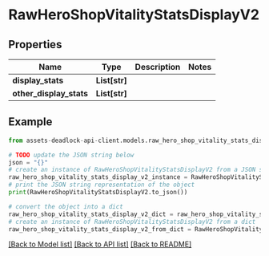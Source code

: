 # RawHeroShopVitalityStatsDisplayV2


## Properties

Name | Type | Description | Notes
------------ | ------------- | ------------- | -------------
**display_stats** | **List[str]** |  | 
**other_display_stats** | **List[str]** |  | 

## Example

```python
from assets-deadlock-api-client.models.raw_hero_shop_vitality_stats_display_v2 import RawHeroShopVitalityStatsDisplayV2

# TODO update the JSON string below
json = "{}"
# create an instance of RawHeroShopVitalityStatsDisplayV2 from a JSON string
raw_hero_shop_vitality_stats_display_v2_instance = RawHeroShopVitalityStatsDisplayV2.from_json(json)
# print the JSON string representation of the object
print(RawHeroShopVitalityStatsDisplayV2.to_json())

# convert the object into a dict
raw_hero_shop_vitality_stats_display_v2_dict = raw_hero_shop_vitality_stats_display_v2_instance.to_dict()
# create an instance of RawHeroShopVitalityStatsDisplayV2 from a dict
raw_hero_shop_vitality_stats_display_v2_from_dict = RawHeroShopVitalityStatsDisplayV2.from_dict(raw_hero_shop_vitality_stats_display_v2_dict)
```
[[Back to Model list]](../README.md#documentation-for-models) [[Back to API list]](../README.md#documentation-for-api-endpoints) [[Back to README]](../README.md)


